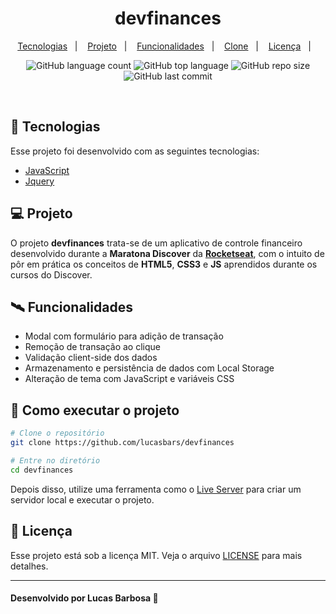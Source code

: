 <h1 align="center">
   devfinances
</h1>

<p align="center">
  <a href="#-tecnologias">Tecnologias</a>&nbsp;&nbsp;&nbsp;|&nbsp;&nbsp;&nbsp;
  <a href="#-projeto">Projeto</a>&nbsp;&nbsp;&nbsp;|&nbsp;&nbsp;&nbsp;
  <a href="#-Funcionalidades">Funcionalidades</a>&nbsp;&nbsp;&nbsp;|&nbsp;&nbsp;&nbsp;
  <a href="#-Como executar o projeto">Clone</a>&nbsp;&nbsp;&nbsp;|&nbsp;&nbsp;&nbsp;
  <a href="#-Licença">Licença</a>&nbsp;&nbsp;&nbsp;|&nbsp;&nbsp;&nbsp;
</p>

<p align="center">
  <img alt="GitHub language count" src="https://img.shields.io/github/languages/count/lucasbars/devfinances">
  <img alt="GitHub top language" src="https://img.shields.io/github/languages/top/lucasbars/devfinances">
  <img alt="GitHub repo size" src="https://img.shields.io/github/repo-size/lucasbars/devfinances">
  <img alt="GitHub last commit" src="https://img.shields.io/github/last-commit/lucasbars/devfinances">
</p>

<br>

## 🚀 Tecnologias

Esse projeto foi desenvolvido com as seguintes tecnologias:

- [JavaScript](https://jquery.com/)
- [Jquery](https://jquery.com/)

## 💻 Projeto

O projeto **devfinances** trata-se de um aplicativo de controle financeiro desenvolvido durante a **Maratona Discover** da **[Rocketseat](https://github.com/Rocketseat)**, com o intuito de pôr em prática os conceitos de **HTML5**, **CSS3** e **JS** aprendidos durante os cursos do Discover.

## 🛰️ Funcionalidades
- Modal com formulário para adição de transação
- Remoção de transação ao clique
- Validação client-side dos dados
- Armazenamento e persistência de dados com Local Storage
- Alteração de tema com JavaScript e variáveis CSS

## 🔧 Como executar o projeto
```bash
# Clone o repositório
git clone https://github.com/lucasbars/devfinances

# Entre no diretório
cd devfinances
```
Depois disso, utilize uma ferramenta como o [Live Server](https://marketplace.visualstudio.com/items?itemName=ritwickdey.LiveServer) para criar um servidor local e executar o projeto.


## 📝 Licença

Esse projeto está sob a licença MIT. Veja o arquivo [LICENSE](LICENSE.md) para mais detalhes.

---

#### Desenvolvido por Lucas Barbosa 💜